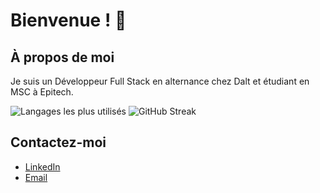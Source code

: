 # Bienvenue ! 👋

## À propos de moi
Je suis un Développeur Full Stack en alternance chez Dalt et étudiant en MSC à Epitech.

![Langages les plus utilisés](https://github-readme-stats.vercel.app/api/top-langs/?username=lavallemarcaurele&layout=compact) ![GitHub Streak](http://github-readme-streak-stats.herokuapp.com?user=lavallemarcaurele&theme=default)

## Contactez-moi

- [LinkedIn](https://www.linkedin.com/in/lavallemarcaurele/)
- [Email](mailto:lavallemarcaurele@gmail.com)

